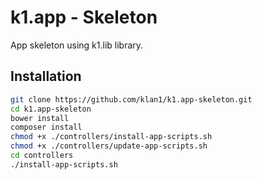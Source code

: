 # k1.app - Skeleton
App skeleton using k1.lib library.
## Installation

```sh
git clone https://github.com/klan1/k1.app-skeleton.git
cd k1.app-skeleton
bower install
composer install
chmod +x ./controllers/install-app-scripts.sh
chmod +x ./controllers/update-app-scripts.sh
cd controllers
./install-app-scripts.sh
```
